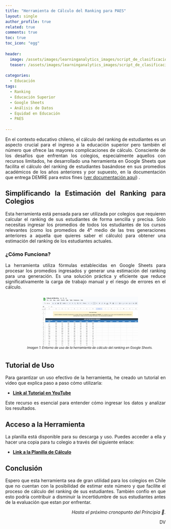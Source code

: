 ```yaml
---
title: "Herramienta de Cálculo del Ranking para PAES"
layout: single
author_profile: true
related: true
comments: true
toc: true
toc_icon: "egg"

header:
  image: /assets/images/learninganalytics_images/script_de_clasificacion_v1/banner_ranking_estudiantes.png.png
  teaser: /assets/images/learninganalytics_images/script_de_clasificacion_v1/banner_ranking_estudiantes.png.png

categories:
  - Educación
tags:
  - Ranking
  - Educación Superior
  - Google Sheets
  - Análisis de Datos
  - Equidad en Educación
  - PAES

---
```

<div align="justify" markdown="1">
En el contexto educativo chileno, el cálculo del ranking de estudiantes es un aspecto crucial para el ingreso a la educación superior pero también el número que ofrece las mayores complicaciones de cálculo. Consciente de los desafíos que enfrentan los colegios, especialmente aquellos con recursos limitados, he desarrollado una herramienta en Google Sheets que facilita el cálculo del ranking de estudiantes basándose en sus promedios académicos de los años anteriores y por supuesto, en la documentación que entrega DEMRE para estos fines (<a href="https://demre.cl/proceso-admision/factores-seleccion/puntaje-ranking" target="_blank">ver documentación aquí</a>)    .

## Simplificando la Estimación del Ranking para Colegios

Esta herramienta está pensada para ser utilizada por colegios que requieren calcular el ranking de sus estudiantes de forma sencilla y precisa. Solo necesitas ingresar los promedios de todos los estudiantes de los cursos relevantes (como los promedios de 4° medio de las tres generaciones anteriores a aquella que quieres saber el cálculo) para obtener una estimación del ranking de los estudiantes actuales.

### ¿Cómo Funciona?

La herramienta utiliza fórmulas establecidas en Google Sheets para procesar los promedios ingresados y generar una estimación del ranking para una generación. Es una solución práctica y eficiente que reduce significativamente la carga de trabajo manual y el riesgo de errores en el cálculo.

<figure style = "float: center; width: 100%; text-align: center; font-style: italic; font-size: 0.7em; text-indent: 0; margin: 0.6em; padding: 0.8em;">
  <a href="/assets/images/learninganalytics_images/script_de_clasificacion_v1/google_sheets_ranking_ejemplo.png">
    <img src="/assets/images/learninganalytics_images/script_de_clasificacion_v1/google_sheets_ranking_ejemplo.png" width="60%"  alt="Imagen 1: Ejemplo de uso de la herramienta de cálculo del ranking en Google Sheets.">
  </a>
  <figcaption>Imagen 1: Entorno de uso de la herramienta de cálculo del ranking en Google Sheets.</figcaption>
</figure>

## Tutorial de Uso

Para garantizar un uso efectivo de la herramienta, he creado un tutorial en video que explica paso a paso cómo utilizarla:

- **<a href="https://youtu.be/ms1yTtnfj20" target="_blank">Link al Tutorial en YouTube</a>**

Este recurso es esencial para entender cómo ingresar los datos y analizar los resultados.

## Acceso a la Herramienta

La planilla está disponible para su descarga y uso. Puedes acceder a ella y hacer una copia para tu colegio a través del siguiente enlace:

- **<a href="https://docs.google.com/spreadsheets/d/1HAqEFXSEi8P4ci_kkVOEhkcZTcFm_3Iv0zJrGlf7pXw/copy" target="_blank">Link a la Planilla de Cálculo</a>**


## Conclusión

Espero que esta herramienta sea de gran utilidad para los colegios en Chile que no cuentan con la posibilidad de estimar este número y que facilite el proceso de cálculo del ranking de sus estudiantes. También confío en que esto podría contribuir a disminuir la incertidumbre de sus estudiantes antes de la evaluación que estan por enfrentar.

</div>

<div align="right" markdown="1">

_Hasta el próximo cronopunto del Principia 🥚._

DV

</div>
